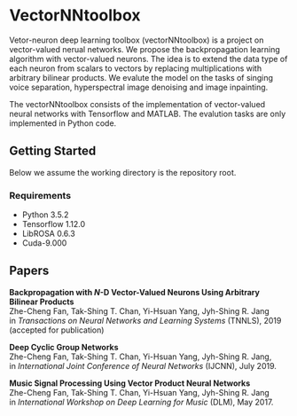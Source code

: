 # VectorNNtoolbox
Vetor-neuron deep learning toolbox (vectorNNtoolbox) is a project on vector-valued nerual networks. We propose the backpropagation learning algorithm with vector-valued neurons. The idea is to extend the data type of each neuron from scalars to vectors by replacing multiplications with arbitrary bilinear products. We evalute the model on the tasks of singing voice separation, hyperspectral image denoising and image inpainting.

The vectorNNtoolbox consists of the implementation of vector-valued neural networks with Tensorflow and MATLAB. The evalution tasks are only implemented in Python code.

## Getting Started
Below we assume the working directory is the repository root.

### Requirements
- Python 3.5.2
- Tensorflow 1.12.0
- LibROSA 0.6.3
- Cuda-9.000

## Papers

**Backpropagation with *N*-D Vector-Valued Neurons Using Arbitrary Bilinear Products**  
Zhe-Cheng Fan, Tak-Shing T. Chan, Yi-Hsuan Yang, Jyh-Shing R. Jang  
in *Transactions on Neural Networks and Learning Systems* (TNNLS), 2019 (accepted for publication)  

**Deep Cyclic Group Networks**  
Zhe-Cheng Fan, Tak-Shing T. Chan, Yi-Hsuan Yang, Jyh-Shing R. Jang,  
in *International Joint Conference of Neural Networks* (IJCNN), July 2019.  

**Music Signal Processing Using Vector Product Neural Networks**  
Zhe-Cheng Fan, Tak-Shing T. Chan, Yi-Hsuan Yang, Jyh-Shing R. Jang  
in *International Workshop on Deep Learning for Music* (DLM), May 2017.  
